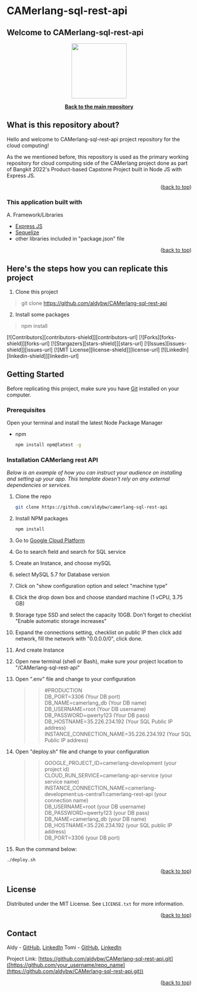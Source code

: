 # CAMerlang-sql-rest-api
## Welcome to CAMerlang-sql-rest-api
<p align="center"> <img src="https://user-images.githubusercontent.com/86178738/171544543-61170e4e-dc04-4369-98ab-2ccc89c63017.png" width="150" height="150" /> </p>

<div align="center">
  <p align="center">
    <a href="https://github.com/aldybw/CAMerlang-sql-rest-api"><strong>Back to the main repository</strong></a>
  </p>
</div>

## What is this repository about?

Hello and welcome to CAMerlang-sql-rest-api project repository for the cloud computing! 

As the we mentioned before, this repository is used as the primary working repository for cloud computing side of the CAMerlang project done as part of Bangkit 2022's Product-based Capstone Project built in Node JS with Express JS.

<p align="right">(<a href="#top">back to top</a>)</p>


### This application built with

A. Framework/Libraries
* [Express JS](https://expressjs.com/)
* [Sequelize](https://sequelize.org/)
* other libraries included in "package.json" file

<p align="right">(<a href="#top">back to top</a>)</p>

## Here's the steps how you can replicate this project

1. Clone this project

> git clone https://github.com/aldybw/CAMerlang-sql-rest-api

2. Install some packages

> npm install

[![Contributors][contributors-shield]][contributors-url]
[![Forks][forks-shield]][forks-url]
[![Stargazers][stars-shield]][stars-url]
[![Issues][issues-shield]][issues-url]
[![MIT License][license-shield]][license-url]
[![LinkedIn][linkedin-shield]][linkedin-url]

<!-- GETTING STARTED -->
## Getting Started

Before replicating this project, make sure you have [Git](https://git-scm.com/downloads) installed on your computer.

### Prerequisites

Open your terminal and install the latest Node Package Manager
* npm
  ```sh
  npm install npm@latest -g
  ```

### Installation CAMerlang rest API

_Below is an example of how you can instruct your audience on installing and setting up your app. This template doesn't rely on any external dependencies or services._

1. Clone the repo
   ```sh
   git clone https://github.com/aldybw/camerlang-sql-rest-api
   ```
3. Install NPM packages
   ```sh
   npm install
   ```
5. Go to [Google Cloud Platform](https://console.cloud.google.com/)
6. Go to search field and search for SQL service
7. Create an Instance, and choose mySQL
8. select MySQL 5.7 for Database version
9. Click on "show configuration option and select "machine type"
10. Click the drop down box and choose standard machine (1 vCPU, 3.75 GB)
11. Storage type SSD and select the capacity 10GB. Don't forget to checklist "Enable automatic storage increases"
12. Expand the connections setting, checklist on public IP then click add network, fill the network with "0.0.0.0/0", click done.
13. And create Instance
14. Open new terminal (shell or Bash), make sure your project location to "/CAMerlang-sql-rest-api"
15. Open ".env" file and change to your configuration
    >> #PRODUCTION<br>
    >> DB_PORT=3306 (Your DB port)<br>
    >> DB_NAME=camerlang_db (Your DB name)<br>
    >> DB_USERNAME=root (Your DB username)<br>
    >> DB_PASSWORD=qwerty123 (Your DB pass)<br>
    >> DB_HOSTNAME=35.226.234.192 (Your SQL Public IP address)<br>
    >> INSTANCE_CONNECTION_NAME=35.226.234.192 (Your SQL Public IP address)

14. Open "deploy.sh" file and change to your configuration

    >> GOOGLE_PROJECT_ID=camerlang-development (your project id)<br>
    >> CLOUD_RUN_SERVICE=camerlang-api-service (your service name)<br>
    >> INSTANCE_CONNECTION_NAME=camerlang-development:us-central1:camerlang-rest-api (your connection name)<br>
    >> DB_USERNAME=root (your DB username)<br>
    >> DB_PASSWORD=qwerty123 (your DB pass)<br>
    >> DB_NAME=camerlang_db (your DB name)<br>
    >> DB_HOSTNAME=35.226.234.192 (your SQL public IP address)<br>
    >> DB_PORT=3306 (your DB port)

15. Run the command below:
   ```sh
   ./deploy.sh
   ```
<p align="right">(<a href="#top">back to top</a>)</p>

<!-- LICENSE -->
## License

Distributed under the MIT License. See `LICENSE.txt` for more information.

<p align="right">(<a href="#top">back to top</a>)</p>

<!-- CONTACT -->
## Contact

Aldy - [GitHub](https://github.com/aldybw), [LinkedIn](https://www.linkedin.com/in/aldycky-bagus-witjaksana-4969441b0/)
Tomi - [GitHub](https://github.com/kurak57), [LinkedIn](https://www.linkedin.com/mwlite/in/tomi-timutius-31b1ba137)

Project Link: [https://github.com/aldybw/CAMerlang-sql-rest-api.git]([https://github.com/your_username/repo_name](https://github.com/aldybw/CAMerlang-sql-rest-api.git))

<p align="right">(<a href="#top">back to top</a>)</p>
